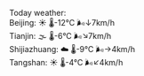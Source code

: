 Today weather:  
Beijing: ☀️   🌡️-12°C 🌬️↓7km/h  
Tianjin: 🌫  🌡️-6°C 🌬️↘7km/h  
Shijiazhuang: ☁️   🌡️-9°C 🌬️→4km/h  
Tangshan: ☀️   🌡️-4°C 🌬️↙4km/h  
